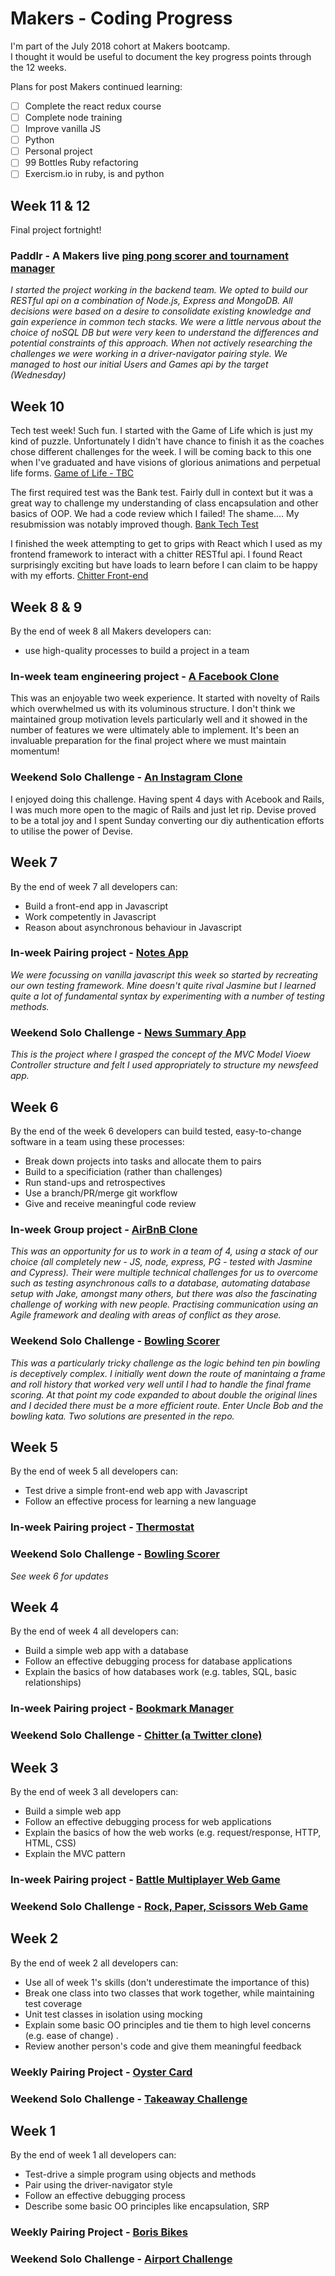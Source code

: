 Makers - Coding Progress
========================

I'm part of the July 2018 cohort at Makers bootcamp.  
I thought it would be useful to document the key progress points through the 12 weeks.

Plans for post Makers continued learning:  

- [ ] Complete the react redux course
- [ ] Complete node training
- [ ] Improve vanilla JS
- [ ] Python
- [ ] Personal project
- [ ] 99 Bottles Ruby refactoring 
- [ ] Exercism.io in ruby, is and python

Week 11 & 12
------
Final project fortnight!
### Paddlr - A Makers live [ping pong scorer and tournament manager](https://github.com/paddlr/paddlr)
*I started the project working in the backend team. We opted to build our RESTful api on a combination of Node.js, Express and MongoDB. All decisions were based on a desire to consolidate existing knowledge and gain experience in common tech stacks. We were a little nervous about the choice of noSQL DB but were very keen to understand the differences and potential constraints of this approach. When not actively researching the challenges we were working in a driver-navigator pairing style. We managed to host our initial Users and Games api by the target (Wednesday)*

Week 10
------
Tech test week! Such fun.
I started with the Game of Life which is just my kind of puzzle. Unfortunately I didn't have chance to finish it as the coaches chose different challenges for the week. I will be coming back to this one when I've graduated and have visions of glorious animations and perpetual life forms.
[Game of Life - TBC](https://github.com/Whatapalaver/game-of-life)

The first required test was the Bank test. Fairly dull in context but it was a great way to challenge my understanding of class encapsulation and other basics of OOP. We had a code review which I failed! The shame.... My resubmission was notably improved though.
[Bank Tech Test](https://github.com/Whatapalaver/bank_tech_test)

I finished the week attempting to get to grips with React which I used as my frontend framework to interact with a chitter RESTful api. I found React surprisingly exciting but have loads to learn before I can claim to be happy with my efforts.
[Chitter Front-end](https://github.com/Whatapalaver/chitter_frontend)

Week 8 & 9
-----
By the end of week 8 all Makers developers can:

- use high-quality processes to build a project in a team

### In-week team engineering project - [A Facebook Clone](https://github.com/Whatapalaver/acebook-ROF)
This was an enjoyable two week experience. It started with novelty of Rails which overwhelmed us with its voluminous structure. I don't think we maintained group motivation levels particularly well and it showed in the number of features we were ultimately able to implement. It's been an invaluable preparation for the final project where we must maintain momentum!

### Weekend Solo Challenge - [An Instagram Clone](https://github.com/Whatapalaver/instagram-challenge)
I enjoyed doing this challenge. Having spent 4 days with Acebook and Rails, I was much more open to the magic of Rails and just let rip. Devise proved to be a total joy and I spent Sunday converting our diy authentication efforts to utilise the power of Devise.

Week 7
------

By the end of week 7 all developers can:

- Build a front-end app in Javascript
- Work competently in Javascript
- Reason about asynchronous behaviour in Javascript

### In-week Pairing project - [Notes App](https://github.com/Whatapalaver/vanilla_notes)  
*We were focussing on vanilla javascript this week so started by recreating our own testing framework. Mine doesn't quite rival Jasmine but I learned quite a lot of fundamental syntax by experimenting with a number of testing methods.*

### Weekend Solo Challenge - [News Summary App](https://github.com/Whatapalaver/news-summary-challenge)  
*This is the project where I grasped the concept of the MVC Model Vioew Controller structure and felt I used appropriately to structure my newsfeed app.*

Week 6
------

By the end of the week 6 developers can build tested, easy-to-change software in a team using these processes:

- Break down projects into tasks and allocate them to pairs
- Build to a specificiation (rather than challenges)
- Run stand-ups and retrospectives
- Use a branch/PR/merge git workflow
- Give and receive meaningful code review

### In-week Group project - [AirBnB Clone](https://github.com/Whatapalaver/Air_BnB_Clone)  
*This was an opportunity for us to work in a team of 4, using a stack of our choice (all completely new - JS, node, express, PG - tested with Jasmine and Cypress). Their were multiple technical challenges for us to overcome such as testing asynchronous calls to a database, automating database setup with Jake, amongst many others, but there was also the fascinating challenge of working with new people. Practising communication using an Agile framework and dealing with areas of conflict as they arose.*

### Weekend Solo Challenge - [Bowling Scorer](https://github.com/Whatapalaver/bowling-challenge)  
*This was a particularly tricky challenge as the logic behind ten pin bowling is deceptively complex. I initially went down the route of manintaing a frame and roll history that worked very well until I had to handle the final frame scoring. At that point my code expanded to about double the original lines and I decided there must be a more efficient route. Enter Uncle Bob and the bowling kata. Two solutions are presented in the repo.*

Week 5
------

By the end of week 5 all developers can:

- Test drive a simple front-end web app with Javascript  
- Follow an effective process for learning a new language 

### In-week Pairing project - [Thermostat](https://github.com/Whatapalaver/js_thermostat)

### Weekend Solo Challenge - [Bowling Scorer](https://github.com/Whatapalaver/bowling-challenge)
*See week 6 for updates*

Week 4
------

By the end of week 4 all developers can:

- Build a simple web app with a database
- Follow an effective debugging process for database applications
- Explain the basics of how databases work (e.g. tables, SQL, basic relationships)

### In-week Pairing project - [Bookmark Manager](https://github.com/Whatapalaver/bookmark_manager)

### Weekend Solo Challenge - [Chitter (a Twitter clone)](https://github.com/Whatapalaver/chitter-challenge)

Week 3
------

By the end of week 3 all developers can:

- Build a simple web app
- Follow an effective debugging process for web applications
- Explain the basics of how the web works (e.g. request/response, HTTP, HTML, CSS)
- Explain the MVC pattern

### In-week Pairing project - [Battle Multiplayer Web Game](https://github.com/Whatapalaver/battle)

### Weekend Solo Challenge - [Rock, Paper, Scissors Web Game](https://github.com/Whatapalaver/rps-challenge)

Week 2
------

By the end of week 2 all developers can:

- Use all of week 1's skills (don't underestimate the importance of this)  
- Break one class into two classes that work together, while maintaining test coverage  
- Unit test classes in isolation using mocking  
- Explain some basic OO principles and tie them to high level concerns (e.g. ease of change) . 
- Review another person's code and give them meaningful feedback  

### Weekly Pairing Project - [Oyster Card](https://github.com/Whatapalaver/oyster_card)

### Weekend Solo Challenge - [Takeaway Challenge](https://github.com/Whatapalaver/takeaway-challenge)

Week 1
------

By the end of week 1 all developers can:

- Test-drive a simple program using objects and methods
- Pair using the driver-navigator style
- Follow an effective debugging process
- Describe some basic OO principles like encapsulation, SRP 

### Weekly Pairing Project - [Boris Bikes](https://github.com/Whatapalaver/boris_bikes)

### Weekend Solo Challenge - [Airport Challenge](https://github.com/Whatapalaver/airport_challenge)

